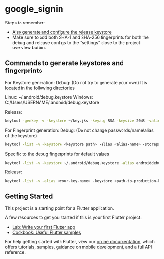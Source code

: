 # google_signin

Steps to remember:

- [Also generate and configure the release keystore](https://flutter.dev/docs/deployment/android)
- Make sure to add both SHA-1 and SHA-256 fingerprints for both the debug and release configs to the "settings" close to the project overview button.

## Commands to generate keystores and fingerprints

For Keystore generation:
Debug: (Do not try to generate your own)
It is located in the following directories

Linux: ~/.android/debug.keystore
Windows: C:/Users/USERNAME/.android/debug.keystore

Release:

```bash
keytool -genkey -v -keystore ~/key.jks -keyalg RSA -keysize 2048 -validity 10000 -alias key
```

For Fingerprint generation:
Debug: (Do not change passwords/name/alias of the keystore)

```bash
keytool -list -v -keystore <keystore path> -alias <alias-name> -storepass <storepass> -keypass <keypass>
```

Specific to the debug fingerprints for default values

```bash
keytool -list -v -keystore ~/.android/debug.keystore -alias androiddebugkey -storepass android -keypass android
```

Release:

```bash
keytool -list -v -alias <your-key-name> -keystore <path-to-production-keystore>
```

## Getting Started

This project is a starting point for a Flutter application.

A few resources to get you started if this is your first Flutter project:

- [Lab: Write your first Flutter app](https://flutter.dev/docs/get-started/codelab)
- [Cookbook: Useful Flutter samples](https://flutter.dev/docs/cookbook)

For help getting started with Flutter, view our
[online documentation](https://flutter.dev/docs), which offers tutorials,
samples, guidance on mobile development, and a full API reference.

